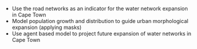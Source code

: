 
- Use the road networks as an indicator for the water network expansion in Cape Town
- Model population growth and distribution to guide urban morphological expansion (applying masks)
- Use agent based model to project future expansion of water networks in Cape Town